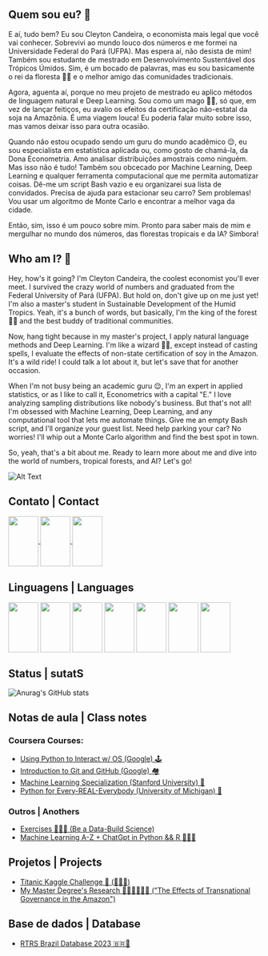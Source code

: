 ## Quem sou eu?  🧐

E aí, tudo bem? Eu sou Cleyton Candeira, o economista mais legal que você vai conhecer. Sobrevivi ao mundo louco dos números e me formei na Universidade Federal do Pará (UFPA). Mas espera aí, não desista de mim! Também sou estudante de mestrado em Desenvolvimento Sustentável dos Trópicos Úmidos. Sim, é um bocado de palavras, mas eu sou basicamente o rei da floresta 🌴🐊 e o melhor amigo das comunidades tradicionais.

Agora, aguenta aí, porque no meu projeto de mestrado eu aplico métodos de linguagem natural e Deep Learning. Sou como um mago 🧙🏽, só que, em vez de lançar feitiços, eu avalio os efeitos da certificação não-estatal da soja na Amazônia. É uma viagem louca! Eu poderia falar muito sobre isso, mas vamos deixar isso para outra ocasião.

Quando não estou ocupado sendo um guru do mundo acadêmico 😌, eu sou especialista em estatística aplicada ou, como gosto de chamá-la, da Dona Econometria. Amo analisar distribuições amostrais como ninguém. Mas isso não é tudo! Também sou obcecado por Machine Learning, Deep Learning e qualquer ferramenta computacional que me permita automatizar coisas. Dê-me um script Bash vazio e eu organizarei sua lista de convidados. Precisa de ajuda para estacionar seu carro? Sem problemas! Vou usar um algoritmo de Monte Carlo e encontrar a melhor vaga da cidade.

Então, sim, isso é um pouco sobre mim. Pronto para saber mais de mim e mergulhar no mundo dos números, das florestas tropicais e da IA? Simbora!

## 

## Who am I? 🧐

Hey, how's it going? I'm Cleyton Candeira, the coolest economist you'll ever meet. I survived the crazy world of numbers and graduated from the Federal University of Pará (UFPA). But hold on, don't give up on me just yet! I'm also a master's student in Sustainable Development of the Humid Tropics. Yeah, it's a bunch of words, but basically, I'm the king of the forest 🌴🐊 and the best buddy of traditional communities.

Now, hang tight because in my master's project, I apply natural language methods and Deep Learning. I'm like a wizard 🧙🏽, except instead of casting spells, I evaluate the effects of non-state certification of soy in the Amazon. It's a wild ride! I could talk a lot about it, but let's save that for another occasion.

When I'm not busy being an academic guru 😌, I'm an expert in applied statistics, or as I like to call it, Econometrics with a capital "E." I love analyzing sampling distributions like nobody's business. But that's not all! I'm obsessed with Machine Learning, Deep Learning, and any computational tool that lets me automate things. Give me an empty Bash script, and I'll organize your guest list. Need help parking your car? No worries! I'll whip out a Monte Carlo algorithm and find the best spot in town.

So, yeah, that's a bit about me. Ready to learn more about me and dive into the world of numbers, tropical forests, and AI? Let's go!

![Alt Text](https://64.media.tumblr.com/9c29d9aff3eb5116f54e48c976d7c858/tumblr_o26t9nFq0C1tzkxdco1_400.gif)

## Contato | Contact
<div>
  <a href="https://www.linkedin.com/in/cleyton-candeira-50a7a6214/">
    <img src="https://cdn.jsdelivr.net/gh/devicons/devicon/icons/linkedin/linkedin-original.svg" align="center" height="100" width="60">
  </a>
  <a href="https://www.kaggle.com/cleytoncandeira">
    <img src="https://cdn.jsdelivr.net/gh/devicons/devicon/icons/kaggle/kaggle-original.svg" align="center" height="100" width="60">
  </a>
  <a href="cleytonacandeira@gmail.com">
    <img src="https://cdn.jsdelivr.net/gh/devicons/devicon/icons/google/google-plain.svg" align="center" height="100" width="60">
  </a>

</div>


## Linguagens | Languages

<div>
  <img src="https://cdn.jsdelivr.net/gh/devicons/devicon/icons/python/python-original.svg" align="center" height="100" width="60">
  <img src="https://cdn.jsdelivr.net/gh/devicons/devicon/icons/mysql/mysql-original.svg" align="center" height="100" width="60">
  <img src="https://cdn.jsdelivr.net/gh/devicons/devicon/icons/r/r-original.svg" align="center" height="100" width="60">
  <img src="https://cdn.jsdelivr.net/gh/devicons/devicon/icons/bash/bash-original.svg" align="center" height="100" width="60">
  <img src="https://cdn.jsdelivr.net/gh/devicons/devicon/icons/tensorflow/tensorflow-original.svg" align="center" height="100" width="60">
  <img src="https://cdn.jsdelivr.net/gh/devicons/devicon/icons/googlecloud/googlecloud-original.svg" align="center" height="100" width="60">
  <img src="https://cdn.jsdelivr.net/gh/devicons/devicon/icons/amazonwebservices/amazonwebservices-original.svg" align="center" height="100" width="60">
  
</div>

## Status | sutatS

![Anurag's GitHub stats](https://github-readme-stats.vercel.app/api?username=cleytoncandeira&show_icons=true&theme=dark)

## Notas de aula | Class notes
### Coursera Courses:
- [Using Python to Interact w/ OS (Google) 🕹️](https://github.com/cleytoncandeira/coursera_using_python_to_interact_w_os)
- [Introduction to Git and GitHub (Google) 🏘️](https://github.com/cleytoncandeira/it-cert-automation-practice)
- [Machine Learning Specialization (Stanford University) 🤖](https://github.com/cleytoncandeira/Machine-Learning-Specialization-Coursera)
- [Python for Every-REAL-Everybody (University of Michigan) 🐍]([https://github.com/cleytoncandeira/](https://github.com/cleytoncandeira/coursera-python-for-everybody-specialization)) 

### Outros | Anothers

- [Exercises 🦾🏋🏾 (Be a Data-Build Science)](https://github.com/cleytoncandeira/ds_bodybuild_exercises_py)
- [Machine Learning A-Z + ChatGpt in Python && R 🥴🥴🥴](https://github.com/cleytoncandeira/machine_learning_A_Z)

## Projetos | Projects

 - [Titanic Kaggle Challenge 🚢 (🥉🥉🥉)](https://github.com/cleytoncandeira/kaggle-challenge-titanic-survived)
 - [My Master Degree's Research 🕵🏾‍♂️🧙🏾‍♂️ ("The Effects of Transnational Governance in the Amazon")](https://github.com/cleytoncandeira/msc_thesis_naea_ufpa)

 ## Base de dados | Database

 - [RTRS Brazil Database 2023 🇧🇷🤠](https://www.kaggle.com/datasets/cleytoncandeira/rtrs-brazil-public-audit-reports-2023)



  





  

  







